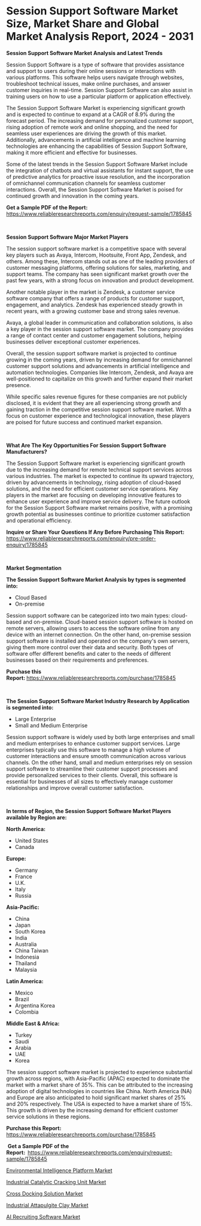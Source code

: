 <p><h1>Session Support Software Market Size, Market Share and Global Market Analysis Report, 2024 - 2031</h1></p><p><strong>Session Support Software Market Analysis and Latest Trends</strong></p>
<p><p>Session Support Software is a type of software that provides assistance and support to users during their online sessions or interactions with various platforms. This software helps users navigate through websites, troubleshoot technical issues, make online purchases, and answer customer inquiries in real-time. Session Support Software can also assist in training users on how to use a particular platform or application effectively.</p><p>The Session Support Software Market is experiencing significant growth and is expected to continue to expand at a CAGR of 8.9% during the forecast period. The increasing demand for personalized customer support, rising adoption of remote work and online shopping, and the need for seamless user experiences are driving the growth of this market. Additionally, advancements in artificial intelligence and machine learning technologies are enhancing the capabilities of Session Support Software, making it more efficient and effective for businesses.</p><p>Some of the latest trends in the Session Support Software Market include the integration of chatbots and virtual assistants for instant support, the use of predictive analytics for proactive issue resolution, and the incorporation of omnichannel communication channels for seamless customer interactions. Overall, the Session Support Software Market is poised for continued growth and innovation in the coming years.</p></p>
<p><strong>Get a Sample PDF of the Report:&nbsp;</strong> <a href="https://www.reliableresearchreports.com/enquiry/request-sample/1785845">https://www.reliableresearchreports.com/enquiry/request-sample/1785845</a></p>
<p>&nbsp;</p>
<p><strong>Session Support Software Major Market Players</strong></p>
<p><p>The session support software market is a competitive space with several key players such as Avaya, Intercom, Hootsuite, Front App, Zendesk, and others. Among these, Intercom stands out as one of the leading providers of customer messaging platforms, offering solutions for sales, marketing, and support teams. The company has seen significant market growth over the past few years, with a strong focus on innovation and product development. </p><p>Another notable player in the market is Zendesk, a customer service software company that offers a range of products for customer support, engagement, and analytics. Zendesk has experienced steady growth in recent years, with a growing customer base and strong sales revenue. </p><p>Avaya, a global leader in communication and collaboration solutions, is also a key player in the session support software market. The company provides a range of contact center and customer engagement solutions, helping businesses deliver exceptional customer experiences. </p><p>Overall, the session support software market is projected to continue growing in the coming years, driven by increasing demand for omnichannel customer support solutions and advancements in artificial intelligence and automation technologies. Companies like Intercom, Zendesk, and Avaya are well-positioned to capitalize on this growth and further expand their market presence. </p><p>While specific sales revenue figures for these companies are not publicly disclosed, it is evident that they are all experiencing strong growth and gaining traction in the competitive session support software market. With a focus on customer experience and technological innovation, these players are poised for future success and continued market expansion.</p></p>
<p>&nbsp;</p>
<p><strong>What Are The Key Opportunities For Session Support Software Manufacturers?</strong></p>
<p><p>The Session Support Software market is experiencing significant growth due to the increasing demand for remote technical support services across various industries. The market is expected to continue its upward trajectory, driven by advancements in technology, rising adoption of cloud-based solutions, and the need for efficient customer service operations. Key players in the market are focusing on developing innovative features to enhance user experience and improve service delivery. The future outlook for the Session Support Software market remains positive, with a promising growth potential as businesses continue to prioritize customer satisfaction and operational efficiency.</p></p>
<p><strong>Inquire or Share Your Questions If Any Before Purchasing This Report:</strong> <a href="https://www.reliableresearchreports.com/enquiry/pre-order-enquiry/1785845">https://www.reliableresearchreports.com/enquiry/pre-order-enquiry/1785845</a></p>
<p>&nbsp;</p>
<p><strong>Market Segmentation</strong></p>
<p><strong>The Session Support Software Market Analysis by types is segmented into:</strong></p>
<p><ul><li>Cloud Based</li><li>On-premise</li></ul></p>
<p><p>Session support software can be categorized into two main types: cloud-based and on-premise. Cloud-based session support software is hosted on remote servers, allowing users to access the software online from any device with an internet connection. On the other hand, on-premise session support software is installed and operated on the company's own servers, giving them more control over their data and security. Both types of software offer different benefits and cater to the needs of different businesses based on their requirements and preferences.</p></p>
<p><strong>Purchase this Report:&nbsp;</strong><a href="https://www.reliableresearchreports.com/purchase/1785845">https://www.reliableresearchreports.com/purchase/1785845</a></p>
<p>&nbsp;</p>
<p><strong>The Session Support Software Market Industry Research by Application is segmented into:</strong></p>
<p><ul><li>Large Enterprise</li><li>Small and Medium Enterprise</li></ul></p>
<p><p>Session support software is widely used by both large enterprises and small and medium enterprises to enhance customer support services. Large enterprises typically use this software to manage a high volume of customer interactions and ensure smooth communication across various channels. On the other hand, small and medium enterprises rely on session support software to streamline their customer support processes and provide personalized services to their clients. Overall, this software is essential for businesses of all sizes to effectively manage customer relationships and improve overall customer satisfaction.</p></p>
<p>&nbsp;</p>
<p><strong>In terms of Region, the Session Support Software Market Players available by Region are:</strong></p>
<p>
    <p> <strong> North America: </strong>
        <ul>
            <li>United States</li>
            <li>Canada</li>
        </ul>
        </p> 
    <p> <strong> Europe: </strong>
        <ul>
            <li>Germany</li>
            <li>France</li>
            <li>U.K.</li>
            <li>Italy</li>
            <li>Russia</li>
        </ul>
        </p> 
    <p> <strong> Asia-Pacific: </strong>
        <ul>
            <li>China</li>
            <li>Japan</li>
            <li>South Korea</li>
            <li>India</li>
            <li>Australia</li>
            <li>China Taiwan</li>
            <li>Indonesia</li>
            <li>Thailand</li>
            <li>Malaysia</li>
        </ul>
        </p> 
    <p> <strong> Latin America: </strong>
        <ul>
            <li>Mexico</li>
            <li>Brazil</li>
            <li>Argentina Korea</li>
            <li>Colombia</li>
        </ul>
        </p> 
    <p> <strong> Middle East & Africa: </strong>
        <ul>
            <li>Turkey</li>
            <li>Saudi</li>
            <li>Arabia</li>
            <li>UAE</li>
            <li>Korea</li>
        </ul>
    </p>
    </p>
<p><p>The session support software market is projected to experience substantial growth across regions, with Asia-Pacific (APAC) expected to dominate the market with a market share of 35%. This can be attributed to the increasing adoption of digital technologies in countries like China. North America (NA) and Europe are also anticipated to hold significant market shares of 25% and 20% respectively. The USA is expected to have a market share of 15%. This growth is driven by the increasing demand for efficient customer service solutions in these regions.</p></p>
<p><strong>Purchase this Report: </strong><a href="https://www.reliableresearchreports.com/purchase/1785845">https://www.reliableresearchreports.com/purchase/1785845</a></p>
<p>&nbsp;<strong>Get a Sample PDF of the Report:&nbsp;&nbsp;</strong><a href="https://www.reliableresearchreports.com/enquiry/request-sample/1785845">https://www.reliableresearchreports.com/enquiry/request-sample/1785845</a></p>
<p><strong></strong></p>
<p><p><a href="https://medium.com/@bitmainantminer/environmental-intelligence-platform-market-research-report-its-history-and-forecast-2024-to-2031-4f144fbee762">Environmental Intelligence Platform Market</a></p><p><a href="https://github.com/brenzgnarento/Market-Research-Report-List-1/blob/main/industrial-catalytic-cracking-unit-market.md">Industrial Catalytic Cracking Unit Market</a></p><p><a href="https://medium.com/@bitmainantminer/cross-docking-solution-market-furnishes-information-on-market-share-market-trends-and-market-de2ea9ab95e9">Cross Docking Solution Market</a></p><p><a href="https://github.com/jerrycopelandthomaswsqd8q/Market-Research-Report-List-1/blob/main/industrial-attapulgite-clay-market.md">Industrial Attapulgite Clay Market</a></p><p><a href="https://medium.com/@bitmainantminer/ai-recruiting-software-market-trends-and-market-analysis-forecasted-for-period-2024-2031-1af5ad840a89">AI Recruiting Software Market</a></p></p>
